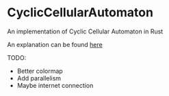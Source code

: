# CyclicCellularAutomaton
An implementation of Cyclic Cellular Automaton in Rust

An explanation can be found [here](https://en.wikipedia.org/wiki/Cyclic_cellular_automaton)

TODO: 
* Better colormap
* Add parallelism
* Maybe internet connection